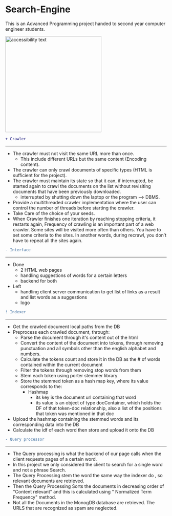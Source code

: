 # Search-Engine
This is an Advanced Programming project handed to second year computer engineer students.

 <img src="https://github.com/Halahamdy22/Search-Engine/blob/master/Sniper1.png" width="300" alt="accessibility text">

```diff 
+ Crawler
```
---------------------------------
- The crawler must not visit the same URL more than once.
   - This include different URLs but the same content (Encoding content).
- The crawler can only crawl documents of specific types (HTML is sufficient for the project).
- The crawler must maintain its state so that it can, if interrupted, be started again to crawl the documents on the list without revisiting documents that have been previously downloaded.
   - interrupted by shutting down the laptop or the program --> DBMS.
- Provide a multithreaded crawler implementation where the user can control the number of threads before starting the crawler.
- Take Care of the choice of your seeds.
- When Crawler finishes one iteration by reaching stopping criteria, it restarts again, Frequency of crawling is an important part of a web crawler. Some sites will be visited more often than others. You have to set some criteria to the sites. In another words, during recrawl, you don’t have to repeat all the sites again.


```diff 
- Interface
```
---------------------------------
- Done
   - 2 HTML web pages
   - handling suggestions of words for a certain letters
   - backend for both
- Left
   - handling client server communication to get list of links as a result and list words as a suggestions
   - logo


```diff 
! Indexer
```
---------------------------------
- Get the crawled document local paths from the DB
- Preprocess each crawled document, through:
   - Parse the document through it's content out of the html
   - Convert the content of the document into tokens, through removing punctuation and all symbols other than the english alphabet and numbers.
   - Calculate the tokens count and store it in the DB as the # of words contained within the current document
   - Filter the tokens through removing stop words from them
   - Stem each token using porter stemmer library
   - Store the stemmed token as a hash map key, where its value corresponds to the:
      - Hashmap
         -  its key is the document url containing that word
         -  its value is an object of type docContainer, which holds the DF of that token-doc relationship, also a list of the positions that token was mentioned in that doc 
- Upload the hashmap containing the stemmed words and its corresponding data into the DB
- Calculate the idf of each word then store and upload it onto the DB 


```diff 
- Query processor
```
---------------------------------

- The Query processing is what the backend of our page calls when the client requests pages of a certain word.
- In this project we only considered the client to search for a single word and not a phrase Search.
- The Query Processing stem the word the same way the indexer do , so relevant documents are retrieved.
- Then the Query Processing Sorts the documents in decreasing order of "Content relevant" and this is calculated using " Normalized Term Frequency" method.
- Not all the Documents in the MonogDB database are retrieved. The URLS that are recognized as spam are neglected.
